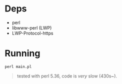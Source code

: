 # Deps

- perl
- libwww-perl (LWP)
- LWP-Protocol-https

# Running

```
perl main.pl
```

> tested with perl 5.36, code is *very* slow (430s~).
